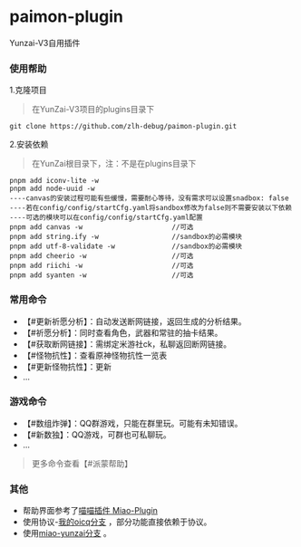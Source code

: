 # paimon-plugin

Yunzai-V3自用插件

### 使用帮助

1.克隆项目
> 在YunZai-V3项目的plugins目录下

```
git clone https://github.com/zlh-debug/paimon-plugin.git
```

2.安装依赖
> 在YunZai根目录下，注：不是在plugins目录下

```
pnpm add iconv-lite -w
pnpm add node-uuid -w
----canvas的安装过程可能有些缓慢，需要耐心等待，没有需求可以设置snadbox: false
----若在config/config/startCfg.yaml将sandbox修改为false则不需要安装以下依赖
----可选的模块可以在config/config/startCfg.yaml配置
pnpm add canvas -w                      //可选
pnpm add string.ify -w                  //sandbox的必需模块
pnpm add utf-8-validate -w              //sandbox的必需模块
pnpm add cheerio -w                     //可选
pnpm add riichi -w                      //可选
pnpm add syanten -w                     //可选
```

### 常用命令

* 【#更新祈愿分析】：自动发送断网链接，返回生成的分析结果。
* 【#祈愿分析】：同时查看角色，武器和常驻的抽卡结果。
* 【#获取断网链接】：需绑定米游社ck，私聊返回断网链接。
* 【#怪物抗性】：查看原神怪物抗性一览表
* 【#更新怪物抗性】：更新
* ...

### 游戏命令

* 【#数组炸弹】：QQ群游戏，只能在群里玩。可能有未知错误。
* 【#新数独】：QQ游戏，可群也可私聊玩。
* ...

> 更多命令查看【#派蒙帮助】

### 其他

* 帮助界面参考了[喵喵插件 Miao-Plugin](https://github.com/yoimiya-kokomi/miao-plugin)
* 使用协议-[我的oicq分支](https://github.com/zlh-debug/oicq/tree/dev) ，部分功能直接依赖于协议。
* 使用[miao-yunzai分支](https://github.com/zlh-debug/Miao-Yunzai/tree/master) 。